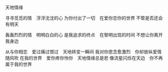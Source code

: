天地情缘

寻寻觅觅的情　浮浮沈沈的心
为你付出了一切　在爱你恋你的世界
不管是否还会有明天

轰轰烈烈的情　明明白白的心
是我追求的终点　在黎明出现的时间
不想让你离开我身边

从与你相恋　爱过痛过恨过　天地转变一瞬间
我对你思念愈激烈　你却放纵爱情随风吹
在我的世界　爱你疼你怜你　天地情缘总是悲
像流星闪烁在天边　你不再属于我的世界